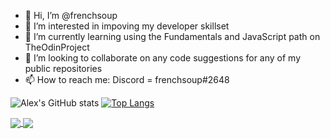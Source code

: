 - 👋 Hi, I’m @frenchsoup
- 👀 I’m interested in impoving my developer skillset
- 🌱 I’m currently learning using the Fundamentals and JavaScript path on TheOdinProject
- 💞️ I’m looking to collaborate on any code suggestions for any of my public repositories
- 📫 How to reach me: Discord = frenchsoup#2648
  
![Alex's GitHub stats](https://github-readme-stats.vercel.app/api?username=frenchsoup&show_icons=true&theme=radical) 
[![Top Langs](https://github-readme-stats.vercel.app/api/top-langs/?username=frenchsoup&theme=radical&layout=compact)](https://github.com/anuraghazra/github-readme-stats)

<a href="https://github.com/anuraghazra/github-readme-stats">
  <img align="center" src="https://github-readme-stats.vercel.app/api?username=frenchsoup&show_icons=true&theme=radical" />
</a>
<a href="https://github.com/anuraghazra/github-readme-stats">
  <img align="center" src="https://github-readme-stats.vercel.app/api/top-langs/?username=frenchsoup&theme=radical&layout=compact" />
</a>

<!---
frenchsoup/frenchsoup is a ✨ special ✨ repository because its `README.md` (this file) appears on your GitHub profile.
You can click the Preview link to take a look at your changes.
--->
